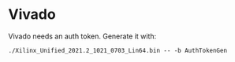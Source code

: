 # Vivado

Vivado needs an auth token. Generate it with:
```
./Xilinx_Unified_2021.2_1021_0703_Lin64.bin -- -b AuthTokenGen
```
